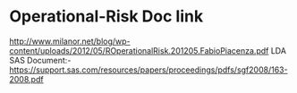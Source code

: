 # Operational-Risk Doc link
http://www.milanor.net/blog/wp-content/uploads/2012/05/ROperationalRisk.201205.FabioPiacenza.pdf
LDA SAS Document:- https://support.sas.com/resources/papers/proceedings/pdfs/sgf2008/163-2008.pdf
